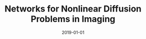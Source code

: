 ---
title: "Networks for Nonlinear Diffusion Problems in Imaging"
collection: publications
authors: 'S. Arridge and A. Hauptmann'
date: 2019-01-01
venue: 'arXiv'
paperurl: 'https://arxiv.org/abs/1811.12084'
---